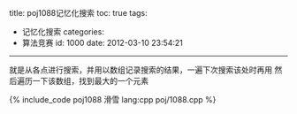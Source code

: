 title: poj1088记忆化搜索
toc: true
tags:
  - 记忆化搜索
categories:
  - 算法竞赛
id: 1000
date: 2012-03-10 23:54:21
---

就是从各点进行搜索，并用以数组记录搜索的结果，一遍下次搜索该处时再用
然后遍历一下该数组，找到最大的一个元素

{% include_code poj1088 滑雪 lang:cpp poj/1088.cpp %}